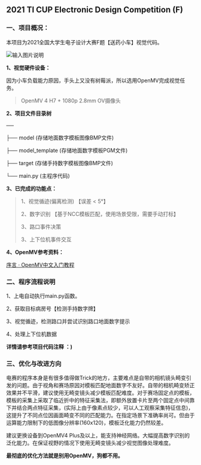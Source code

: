 ## 2021 TI CUP Electronic Design Competition (F)



### 一、项目概况：

本项目为2021全国大学生电子设计大赛F题【送药小车】视觉代码。

![输入图片说明](https://images.gitee.com/uploads/images/2021/1113/234819_47c5ae11_7408810.png "捕获.PNG")

**1、视觉硬件设备：**

因为小车负载能力原因，手头上又没有树莓派，所以选用OpenMV完成视觉任务。

> OpenMV 4 H7 + 1080p 2.8mm OV摄像头



**2、项目文件目录树**

──

 ├── model                (存储地面数字模板图像BMP文件)

 ├── model_template       (存储地面数字模板PGM文件)

 ├── target               (存储手持数字模板图像BMP文件)

 └── main.py	          (主程序代码)




**3、已完成的功能点：**

> 1、视觉循迹(偏离检测) 【误差 < 5°】
>
> 2、数字识别 【基于NCC模板匹配，使用场景受限，需要手动打标】
>
> 3、路口事件决策
>
> 3、上下位机事件交互



**4、OpenMV参考资料：**

[序言 · OpenMV中文入门教程](https://book.openmv.cc/)



### 二、程序流程说明

1、上电自动执行main.py函数。

2、获取目标病房号【检测手持数字牌】

3、视觉循迹，检测路口并尝试识别路口地面数字提示

4、处理上下位机数据

**详情请参考项目代码注释 ：)**



### 三、优化与改进方向

电赛的程序本身是有很多值得做Trick的地方，主要难点是自带的相机镜头畸变引发的问题。由于视角和赛场原因对模板匹配地面数字不友好。自带的相机畸变矫正效果并不平滑，建议使用无畸变镜头减少模板匹配难度。对于赛场固定点的模板，模板的采集上采取了临近折中的特征采集法，即额外放置卡片至两个固定点中间靠下并结合两点特征采集，(实际上由于像素点较少，可以人工观察采集特征信息)，这提升了不同点位因画面畸变不同的匹配能力。在指定场景下准确率尚可。但由于运算能力限制下的低图像分辨率(160x120)，模板泛化能力仍然较差。

建议更换设备到OpenMV4 Plus及以上，能支持神经网络。大幅提高数字识别的泛化能力。在保证视野的情况下使用无畸变镜头减少视觉图像处理难度。



**最彻底的优化方法就是别用OpenMV，狗都不用。**

